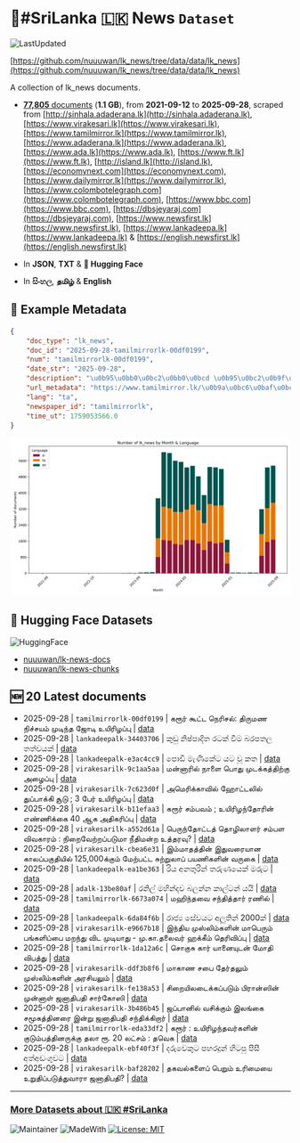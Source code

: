 # 📄#SriLanka 🇱🇰 News `Dataset`

![LastUpdated](https://img.shields.io/badge/last_updated-2025--09--28_15:39:42-green)

[https://github.com/nuuuwan/lk_news/tree/data/data/lk_news](https://github.com/nuuuwan/lk_news/tree/data/data/lk_news)

A collection of lk_news documents.

- [**77,805** documents](https://github.com/nuuuwan/lk_news/tree/data/data/lk_news) (**1.1 GB**), from **2021-09-12** to **2025-09-28**, scraped from [http://sinhala.adaderana.lk](http://sinhala.adaderana.lk), [https://www.virakesari.lk](https://www.virakesari.lk), [https://www.tamilmirror.lk](https://www.tamilmirror.lk), [https://www.adaderana.lk](https://www.adaderana.lk), [https://www.ada.lk](https://www.ada.lk), [https://www.ft.lk](https://www.ft.lk), [http://island.lk](http://island.lk), [https://economynext.com](https://economynext.com), [https://www.dailymirror.lk](https://www.dailymirror.lk), [https://www.colombotelegraph.com](https://www.colombotelegraph.com), [https://www.bbc.com](https://www.bbc.com), [https://dbsjeyaraj.com](https://dbsjeyaraj.com), [https://www.newsfirst.lk](https://www.newsfirst.lk), [https://www.lankadeepa.lk](https://www.lankadeepa.lk) & [https://english.newsfirst.lk](https://english.newsfirst.lk)

- In **JSON**, **TXT** & **🤗 Hugging Face**

- In **සිංහල**, **தமிழ்** & **English**

## 📝 Example Metadata

```json
{
    "doc_type": "lk_news",
    "doc_id": "2025-09-28-tamilmirrorlk-00df0199",
    "num": "tamilmirrorlk-00df0199",
    "date_str": "2025-09-28",
    "description": "\u0b95\u0bb0\u0bc2\u0bb0\u0bcd \u0b95\u0bc2\u0b9f\u0bcd\u0b9f \u0ba8\u0bc6\u0bb0\u0bbf\u0b9a\u0bb2\u0bcd: \u0ba4\u0bbf\u0bb0\u0bc1\u0bae\u0ba3 \u0ba8\u0bbf\u0b9a\u0bcd\u0b9a\u0baf\u0bae\u0bcd \u0bae\u0bc1\u0b9f\u0bbf\u0ba8\u0bcd\u0ba4 \u0b9c\u0bcb\u0b9f\u0bbf \u0b89\u0baf\u0bbf\u0bb0\u0bbf\u0bb4\u0baa\u0bcd\u0baa\u0bc1",
    "url_metadata": "https://www.tamilmirror.lk/\u0b9a\u0bc6\u0baf\u0bcd\u0ba4\u0bbf\u0b95\u0bb3\u0bcd/\u0b95\u0bb0\u0bc2\u0bb0\u0bcd-\u0b95\u0bc2\u0b9f\u0bcd\u0b9f-\u0ba8\u0bc6\u0bb0\u0bbf\u0b9a\u0bb2\u0bcd-\u0ba4\u0bbf\u0bb0\u0bc1\u0bae\u0ba3-\u0ba8\u0bbf\u0b9a\u0bcd\u0b9a\u0baf\u0bae\u0bcd-\u0bae\u0bc1\u0b9f\u0bbf\u0ba8\u0bcd\u0ba4-\u0b9c\u0bcb\u0b9f\u0bbf-\u0b89\u0baf\u0bbf\u0bb0\u0bbf\u0bb4\u0baa\u0bcd\u0baa\u0bc1/175-365415",
    "lang": "ta",
    "newspaper_id": "tamilmirrorlk",
    "time_ut": 1759053566.0
}
```

![Chart](https://raw.githubusercontent.com/nuuuwan/lk_news/refs/heads/data/data/lk_news/docs_by_month_and_lang.png)

## 🤗 Hugging Face Datasets

![HuggingFace](https://img.shields.io/badge/-HuggingFace-FDEE21?style=for-the-badge&logo=HuggingFace)

- [nuuuwan/lk-news-docs](https://huggingface.co/datasets/nuuuwan/lk-news-docs)
- [nuuuwan/lk-news-chunks](https://huggingface.co/datasets/nuuuwan/lk-news-chunks)

## 🆕 20 Latest documents

- 2025-09-28 | `tamilmirrorlk-00df0199` | கரூர் கூட்ட நெரிசல்: திருமண நிச்சயம் முடிந்த ஜோடி உயிரிழப்பு | [data](https://github.com/nuuuwan/lk_news/tree/data/data/lk_news/2020s/2025/2025-09-28-tamilmirrorlk-00df0199)
- 2025-09-28 | `lankadeepalk-34403706` | කුඩු නිෂ්පාදිත රටක් වීම බරපතල තත්වයක් | [data](https://github.com/nuuuwan/lk_news/tree/data/data/lk_news/2020s/2025/2025-09-28-lankadeepalk-34403706)
- 2025-09-28 | `lankadeepalk-e3ac4cc9` | පොඩි මැණිකේට යට වූ කත | [data](https://github.com/nuuuwan/lk_news/tree/data/data/lk_news/2020s/2025/2025-09-28-lankadeepalk-e3ac4cc9)
- 2025-09-28 | `virakesarilk-9c1aa5aa` | மன்னாரில் நாளை பொது முடக்கத்திற்கு அழைப்பு | [data](https://github.com/nuuuwan/lk_news/tree/data/data/lk_news/2020s/2025/2025-09-28-virakesarilk-9c1aa5aa)
- 2025-09-28 | `virakesarilk-7c623d0f` | அமெரிக்காவில் ஹோட்டலில் துப்பாக்கி சூடு ; 3 பேர் உயிரிழப்பு | [data](https://github.com/nuuuwan/lk_news/tree/data/data/lk_news/2020s/2025/2025-09-28-virakesarilk-7c623d0f)
- 2025-09-28 | `virakesarilk-b11efaa3` | கரூர் சம்பவம் ; உயிரிழந்தோரின் எண்ணிக்கை 40 ஆக அதிகரிப்பு | [data](https://github.com/nuuuwan/lk_news/tree/data/data/lk_news/2020s/2025/2025-09-28-virakesarilk-b11efaa3)
- 2025-09-28 | `virakesarilk-a552d61a` | பெருந்தோட்டத் தொழிலாளர் சம்பள விவகாரம் : நிறைவேற்றப்படுமா நீதிமன்ற உத்தரவு? | [data](https://github.com/nuuuwan/lk_news/tree/data/data/lk_news/2020s/2025/2025-09-28-virakesarilk-a552d61a)
- 2025-09-28 | `virakesarilk-cbea6e31` | இம்மாதத்தின் இதுவரையான காலப்பகுதியில் 125,000க்கும் மேற்பட்ட சுற்றுலாப் பயணிகளின் வருகை | [data](https://github.com/nuuuwan/lk_news/tree/data/data/lk_news/2020s/2025/2025-09-28-virakesarilk-cbea6e31)
- 2025-09-28 | `lankadeepalk-ea1be363` | රිය අනතුරින් තරුණයෙක් මරුට | [data](https://github.com/nuuuwan/lk_news/tree/data/data/lk_news/2020s/2025/2025-09-28-lankadeepalk-ea1be363)
- 2025-09-28 | `adalk-13be80af` | රනිල් මහින්දව බලන්න කාල්ටන් යයි | [data](https://github.com/nuuuwan/lk_news/tree/data/data/lk_news/2020s/2025/2025-09-28-adalk-13be80af)
- 2025-09-28 | `tamilmirrorlk-6673a074` | மஹிந்தவை சந்தித்தார் ரணில் | [data](https://github.com/nuuuwan/lk_news/tree/data/data/lk_news/2020s/2025/2025-09-28-tamilmirrorlk-6673a074)
- 2025-09-28 | `lankadeepalk-6da84f6b` | රාජ්‍ය සේවයට අලුතින් 2000ක් | [data](https://github.com/nuuuwan/lk_news/tree/data/data/lk_news/2020s/2025/2025-09-28-lankadeepalk-6da84f6b)
- 2025-09-28 | `virakesarilk-e9667b18` | இந்திய முஸ்லிம்களின் மாபெரும் பங்களிப்பை மறந்து விட முடியாது - மு.கா.தலைவர் ஹக்கீம் தெரிவிப்பு | [data](https://github.com/nuuuwan/lk_news/tree/data/data/lk_news/2020s/2025/2025-09-28-virakesarilk-e9667b18)
- 2025-09-28 | `tamilmirrorlk-1da12a6c` | சொகுசு கார் யானையுடன் மோதி விபத்து | [data](https://github.com/nuuuwan/lk_news/tree/data/data/lk_news/2020s/2025/2025-09-28-tamilmirrorlk-1da12a6c)
- 2025-09-28 | `virakesarilk-ddf3b8f6` | மாகாண சபை தேர்தலும் முஸ்லிம்களின் அரசியலும் | [data](https://github.com/nuuuwan/lk_news/tree/data/data/lk_news/2020s/2025/2025-09-28-virakesarilk-ddf3b8f6)
- 2025-09-28 | `virakesarilk-fe138a53` | சிறை­யி­ல­டைக்­கப்­படும் பிரான்ஸின்  முன்னாள் ஜனா­தி­பதி சார்­கோஸி | [data](https://github.com/nuuuwan/lk_news/tree/data/data/lk_news/2020s/2025/2025-09-28-virakesarilk-fe138a53)
- 2025-09-28 | `virakesarilk-3b486b45` | ஜப்பானில் வசிக்கும் இலங்கை சமூகத்தினரை இன்று ஜனாதிபதி சந்திக்கிறார் | [data](https://github.com/nuuuwan/lk_news/tree/data/data/lk_news/2020s/2025/2025-09-28-virakesarilk-3b486b45)
- 2025-09-28 | `tamilmirrorlk-eda33df2` | கரூர் : உயிரிழந்தவர்களின் குடும்பத்தினருக்கு தலா ரூ. 20 லட்சம் : தவெக | [data](https://github.com/nuuuwan/lk_news/tree/data/data/lk_news/2020s/2025/2025-09-28-tamilmirrorlk-eda33df2)
- 2025-09-28 | `lankadeepalk-ebf40f3f` | දරුවෙකුට පහරදුන් හිටපු පීසී අත්අඩංගුවට | [data](https://github.com/nuuuwan/lk_news/tree/data/data/lk_news/2020s/2025/2025-09-28-lankadeepalk-ebf40f3f)
- 2025-09-28 | `virakesarilk-baf28202` | தகவல்களைப் பெறும் உரிமையை உறுதிப்படுத்துவாரா  ஜனாதிபதி? | [data](https://github.com/nuuuwan/lk_news/tree/data/data/lk_news/2020s/2025/2025-09-28-virakesarilk-baf28202)

---

### [More Datasets about 🇱🇰 #SriLanka](https://github.com/nuuuwan/lk_datasets)

![Maintainer](https://img.shields.io/badge/maintainer-nuuuwan-red)
![MadeWith](https://img.shields.io/badge/made_with-python-blue)
[![License: MIT](https://img.shields.io/badge/License-MIT-yellow.svg)](https://opensource.org/licenses/MIT)
